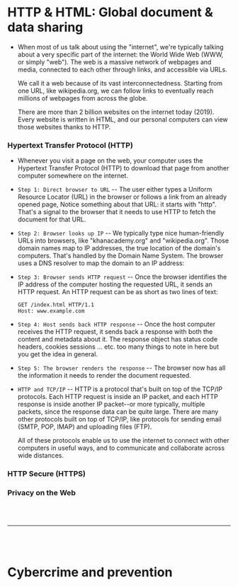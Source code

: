 # HTTP & HTML: Global document & data sharing

- When most of us talk about using the "internet", we're typically talking about a very specific part of the internet: the World Wide Web (WWW, or simply "web"). The web is a massive network of webpages and media, connected to each other through links, and accessible via URLs.

  We call it a web because of its vast interconnectedness. Starting from one URL, like wikipedia.org, we can follow links to eventually reach millions of webpages from across the globe.
  
  There are more than 2 billion websites on the internet today (2019). Every website is written in HTML, and our personal computers can view those websites thanks to HTTP.

### Hypertext Transfer Protocol (HTTP)

- Whenever you visit a page on the web, your computer uses the Hypertext Transfer Protocol (HTTP) to download that page from another computer somewhere on the internet.

- `Step 1: Direct browser to URL` -- The user either types a Uniform Resource Locator (URL) in the browser or follows a link from an already opened page, Notice something about that URL: it starts with "http". That's a signal to the browser that it needs to use HTTP to fetch the document for that URL.

- `Step 2: Browser looks up IP` -- We typically type nice human-friendly URLs into browsers, like "khanacademy.org" and "wikipedia.org". Those domain names map to IP addresses, the true location of the domain's computers. That's handled by the Domain Name System. The browser uses a DNS resolver to map the domain to an IP address:

- `Step 3: Browser sends HTTP request` -- Once the browser identifies the IP address of the computer hosting the requested URL, it sends an HTTP request. An HTTP request can be as short as two lines of text:
  ```
  GET /index.html HTTP/1.1
  Host: www.example.com
  ```

- `Step 4: Host sends back HTTP response` -- Once the host computer receives the HTTP request, it sends back a response with both the content and metadata about it. The response object has status code headers, cookies sessions ... etc. too many things to note in here but you get the idea in general.

- `Step 5: The browser renders the response` --  The browser now has all the information it needs to render the document requested.

- `HTTP and TCP/IP` -- HTTP is a protocol that's built on top of the TCP/IP protocols. Each HTTP request is inside an IP packet, and each HTTP response is inside another IP packet--or more typically, multiple packets, since the response data can be quite large. There are many other protocols built on top of TCP/IP, like protocols for sending email (SMTP, POP, IMAP) and uploading files (FTP).

  All of these protocols enable us to use the internet to connect with other computers in useful ways, and to communicate and collaborate across wide distances.

### HTTP Secure (HTTPS)

### Privacy on the Web

<br>
<br>

---

<br>
<br>

# Cybercrime and prevention
